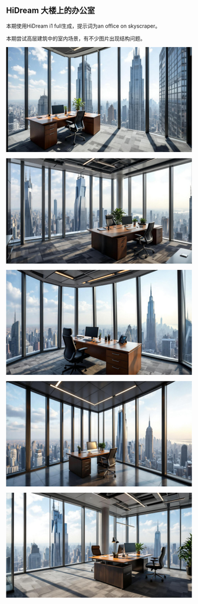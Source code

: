 ## HiDream 大楼上的办公室

本期使用HiDream i1 full生成，提示词为an office on skyscraper。

本期尝试高层建筑中的室内场景，有不少图片出现结构问题。

![ComfyUI_00011_.jpg](https://github.com/Willian7004/media-blog/blob/main/files/202505/2025052511/ComfyUI_00011_.jpg?raw=true)

![ComfyUI_00013_.jpg](https://github.com/Willian7004/media-blog/blob/main/files/202505/2025052511/ComfyUI_00013_.jpg?raw=true)

![ComfyUI_00014_.jpg](https://github.com/Willian7004/media-blog/blob/main/files/202505/2025052511/ComfyUI_00014_.jpg?raw=true)

![ComfyUI_00016_.jpg](https://github.com/Willian7004/media-blog/blob/main/files/202505/2025052511/ComfyUI_00016_.jpg?raw=true)

![ComfyUI_00017_.jpg](https://github.com/Willian7004/media-blog/blob/main/files/202505/2025052511/ComfyUI_00017_.jpg?raw=true)
